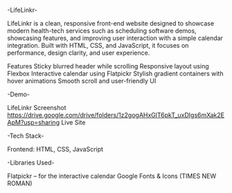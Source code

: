 -LifeLinkr-

LifeLinkr is a clean, responsive front-end website designed to showcase modern health-tech services such as scheduling software demos, showcasing features, and improving user interaction with a simple calendar integration. Built with HTML, CSS, and JavaScript, it focuses on performance, design clarity, and user experience.

Features
Sticky blurred header while scrolling
Responsive layout using Flexbox
Interactive calendar using Flatpickr
Stylish gradient containers with hover animations
Smooth scroll and user-friendly UI

-Demo-

LifeLinkr Screenshot
https://drive.google.com/drive/folders/1z2gogAHxGlT6pkT_uxDIgs6mXak2EApM?usp=sharing
Live Site


 -Tech Stack-

Frontend: HTML, CSS, JavaScript

-Libraries Used-

Flatpickr – for the interactive calendar
Google Fonts & Icons (TIMES NEW ROMAN)
